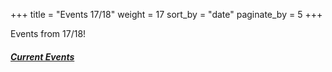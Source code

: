 +++
title = "Events 17/18"
weight = 17
sort_by = "date"
paginate_by = 5
+++

Events from 17/18!

##### [<i class="bi bi-bell-fill"></i> Current Events](@/events/_index.md)
